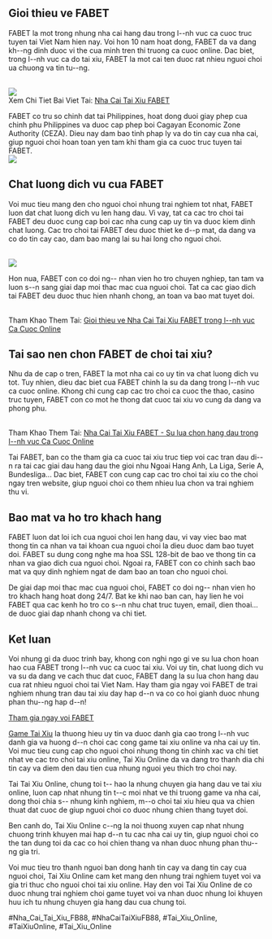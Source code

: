 <div class="container">
<h2>Gioi thieu ve FABET</h2>
<p>FABET la mot trong nhung nha cai hang dau trong l--nh vuc ca cuoc truc tuyen tai Viet Nam hien nay. Voi hon 10 nam hoat dong, FABET da va dang kh--ng dinh duoc vi the cua minh tren thi truong ca cuoc online. Dac biet, trong l--nh vuc ca do tai xiu, FABET la mot cai ten duoc rat nhieu nguoi choi ua chuong va tin tu--ng.</p><br><img src="https://taixiuonline.games/wp-content/uploads/2024/12/fabet-4.jpg"></br>
Xem Chi Tiet Bai Viet Tai: <a href="https://taixiuonline.games/fabet/">Nha Cai Tai Xiu FABET</a>

<p>FABET co tru so chinh dat tai Philippines, hoat dong duoi giay phep cua chinh phu Philippines va duoc cap phep boi Cagayan Economic Zone Authority (CEZA). Dieu nay dam bao tinh phap ly va do tin cay cua nha cai, giup nguoi choi hoan toan yen tam khi tham gia ca cuoc truc tuyen tai FABET.<br><img src="https://taixiuonline.games/wp-content/uploads/2024/12/fabet-6.jpg"></br>
<h2>Chat luong dich vu cua FABET</h2>
<p>Voi muc tieu mang den cho nguoi choi nhung trai nghiem tot nhat, FABET luon dat chat luong dich vu len hang dau. Vi vay, tat ca cac tro choi tai FABET deu duoc cung cap boi cac nha cung cap uy tin va duoc kiem dinh chat luong. Cac tro choi tai FABET deu duoc thiet ke d--p mat, da dang va co do tin cay cao, dam bao mang lai su hai long cho nguoi choi.</p><br><img src="https://taixiuonline.games/wp-content/uploads/2024/12/fabet-3.jpg"></br>
<p>Hon nua, FABET con co doi ng-- nhan vien ho tro chuyen nghiep, tan tam va luon s--n sang giai dap moi thac mac cua nguoi choi. Tat ca cac giao dich tai FABET deu duoc thuc hien nhanh chong, an toan va bao mat tuyet doi.</p><br>Tham Khao Them Tai: <a href="https://jsfiddle.net/">Gioi thieu ve Nha Cai Tai Xiu FABET trong l--nh vuc Ca Cuoc Online</a></br>
<h2>Tai sao nen chon FABET de choi tai xiu?</h2>
<p>Nhu da de cap o tren, FABET la mot nha cai co uy tin va chat luong dich vu tot. Tuy nhien, dieu dac biet cua FABET chinh la su da dang trong l--nh vuc ca cuoc online. Khong chi cung cap cac tro choi ca cuoc the thao, casino truc tuyen, FABET con co mot he thong dat cuoc tai xiu vo cung da dang va phong phu.</p><br>Tham Khao Them Tai: <a href="https://kimberlylopez18964.wixsite.com/taixiuonlinegames/post/nha-cai-tai-xiu-fabet-su-lua-chon-hang-dau-trong-l-nh-vuc-ca-cuoc-online">Nha Cai Tai Xiu FABET - Su lua chon hang dau trong l--nh vuc Ca Cuoc Online</a></br>
<p>Tai FABET, ban co the tham gia ca cuoc tai xiu truc tiep voi cac tran dau di--n ra tai cac giai dau hang dau the gioi nhu Ngoai Hang Anh, La Liga, Serie A, Bundesliga... Dac biet, FABET con cung cap cac tro choi tai xiu co the choi ngay tren website, giup nguoi choi co them nhieu lua chon va trai nghiem thu vi.</p>

<h2>Bao mat va ho tro khach hang</h2>
<p>FABET luon dat loi ich cua nguoi choi len hang dau, vi vay viec bao mat thong tin ca nhan va tai khoan cua nguoi choi la dieu duoc dam bao tuyet doi. FABET su dung cong nghe ma hoa SSL 128-bit de bao ve thong tin ca nhan va giao dich cua nguoi choi. Ngoai ra, FABET con co chinh sach bao mat va quy dinh nghiem ngat de dam bao an toan cho nguoi choi.</p>
<p>De giai dap moi thac mac cua nguoi choi, FABET co doi ng-- nhan vien ho tro khach hang hoat dong 24/7. Bat ke khi nao ban can, hay lien he voi FABET qua cac kenh ho tro co s--n nhu chat truc tuyen, email, dien thoai... de duoc giai dap nhanh chong va chi tiet.</p>
<h2>Ket luan</h2>
<p>Voi nhung gi da duoc trinh bay, khong con nghi ngo gi ve su lua chon hoan hao cua FABET trong l--nh vuc ca cuoc tai xiu. Voi uy tin, chat luong dich vu va su da dang ve cach thuc dat cuoc, FABET dang la su lua chon hang dau cua rat nhieu nguoi choi tai Viet Nam. Hay tham gia ngay voi FABET de trai nghiem nhung tran dau tai xiu day hap d--n va co co hoi gianh duoc nhung phan thu--ng hap d--n!</p>
<p class="text-center"><a href="https://fabet.com/vn/tai-xiu">Tham gia ngay voi FABET</a></p>
</div><p><a href="https://taixiuonline.games/">Game Tai Xiu</a> la thuong hieu uy tin va duoc danh gia cao trong l--nh vuc danh gia va huong d--n choi cac cong game tai xiu online va nha cai uy tin. Voi muc tieu cung cap cho nguoi choi nhung thong tin chinh xac va chi tiet nhat ve cac tro choi tai xiu online, Tai Xiu Online da va dang tro thanh dia chi tin cay va diem den dau tien cua nhung nguoi yeu thich tro choi nay.

Tai Tai Xiu Online, chung toi t-- hao la nhung chuyen gia hang dau ve tai xiu online, luon cap nhat nhung tin t--c moi nhat ve thi truong game va nha cai, dong thoi chia s-- nhung kinh nghiem, m--o choi tai xiu hieu qua va chien thuat dat cuoc de giup nguoi choi co duoc nhung chien thang tuyet doi.

Ben canh do, Tai Xiu Online c--ng la noi thuong xuyen cap nhat nhung chuong trinh khuyen mai hap d--n tu cac nha cai uy tin, giup nguoi choi co the tan dung toi da cac co hoi chien thang va nhan duoc nhung phan thu--ng gia tri.

Voi muc tieu tro thanh nguoi ban dong hanh tin cay va dang tin cay cua nguoi choi, Tai Xiu Online cam ket mang den nhung trai nghiem tuyet voi va gia tri thuc cho nguoi choi tai xiu online. Hay den voi Tai Xiu Online de co duoc nhung trai nghiem choi game tuyet voi va nhan duoc nhung loi khuyen huu ich tu nhung chuyen gia hang dau cua chung toi.</p>
#Nha_Cai_Tai_Xiu_FB88, #NhaCaiTaiXiuFB88, #Tai_Xiu_Online, #TaiXiuOnline, #Tai_Xiu_Online

